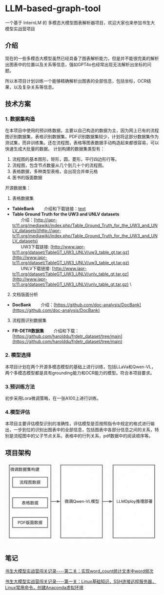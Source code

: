 # LLM-based-graph-tool

一个基于 InternLM 的 多模态大模型图表解析器项目，欢迎大家也来参加书生大模型实战营项目

## 介绍

现在的一些多模态大模型虽然已经具备了图表解析能力，但是并不能很完美的解析出图表中的位置以及关系等信息，强如GPT4o也经常出现无法解析出坐标的问题。

所以本项目计划训练一个能够精确解析出图表的全部信息，包括坐标，OCR结果，以及复杂关系等信息。

## 技术方案
### 1. 数据集构造
在本项目中使用的预训练数据，主要以自己构造的数据为主，因为网上已有的流程图识别数据集，表格识别数据集，PDF识别数据集较少，计划将这部分数据集作为测试集，而非训练集。还在流程图，表格等图表数据手动构造起来都很容易，可以快速生成大批量的数据。
计划构建的数据集类型有：
1. 流程图的基本图形，矩形，圆，菱形，平行四边形行等。
2. 流程图，包含节点数量从几个到几十个的流程图。
3. 表格数据，多种类型表格，会出现合并单元格
4. 医书的版面数据

开源数据集：
1. 表格数据集
- **TableBank**
&emsp;&emsp;介绍和下载链接：[text](https://github.com/doc-analysis/TableBank)
- **Table Ground Truth for the UW3 and UNLV datasets** \
&emsp;&emsp;介绍：[http://iapr-tc11.org/mediawiki/index.php/Table_Ground_Truth_for_the_UW3_and_UNLV_datasets](http://iapr-tc11.org/mediawiki/index.php/Table_Ground_Truth_for_the_UW3_and_UNLV_datasets) \
&emsp;&emsp;UW3下载链接: [http://www.iapr-tc11.org/dataset/TableGT_UW3_UNLV/uw3_table_gt.tar.gz](http://www.iapr-tc11.org/dataset/TableGT_UW3_UNLV/uw3_table_gt.tar.gz) \
&emsp;&emsp;UNLV下载链接: [http://www.iapr-tc11.org/dataset/TableGT_UW3_UNLV/unlv_table_gt.tar.gz](http://www.iapr-tc11.org/dataset/TableGT_UW3_UNLV/unlv_table_gt.tar.gz) \

2. 文档版面分析
- **DocBank**
&emsp;&emsp;介绍：[https://github.com/doc-analysis/DocBank](https://github.com/doc-analysis/DocBank)

3. 流程图识别数据集
- **FR-DETR数据集**
&emsp;&emsp;介绍和下载：[https://github.com/harolddu/frdetr_dataset/tree/main](https://github.com/harolddu/frdetr_dataset/tree/main)

### 2. 模型选择
本项目计划在两个开源多模态模型的基础上进行训练，包括LLaVa和Qwen-VL，两个多模态模型都是具有grounding能力和OCR能力的模型。符合本项目要求。

### 3.预训练方法
初步采用Lora微调策略，在一张A100上进行训练。

### 4.模型评估
本项目主要评估模型识别的准确性，评估模型是否按照指令中规定的格式进行输出，一步到位的识别出图表中的全部信息，包括图表中各部分信息之间的关系，特别是流程图中的父子节点关系，表格中的行列关系，pdf数据中的阅读顺序等。

## 项目架构
![Alt text](image.png)

## 笔记

[书生大模型实战营闯关记录----第二关：实现word_count统计文本中word频次](http://t.csdnimg.cn/NcA9n)

[书生大模型实战营闯关记录----第一关：Linux基础知识，SSH连接远程服务器，Linux常用命令，创建Anaconda虚拟环境](http://t.csdnimg.cn/YlXwv)
